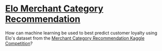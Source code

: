 # [Elo Merchant Category Recommendation](https://www.kaggle.com/c/elo-merchant-category-recommendation)
How can machine learning be used to best predict customer loyalty using Elo's dataset from the [Merchant Category Recommendation Kaggle Competition](https://www.kaggle.com/c/elo-merchant-category-recommendation)?
